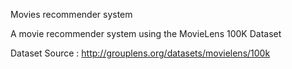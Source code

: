 Movies recommender system


A movie recommender system using the MovieLens 100K Dataset
                 
                 
                 
Dataset Source : http://grouplens.org/datasets/movielens/100k
